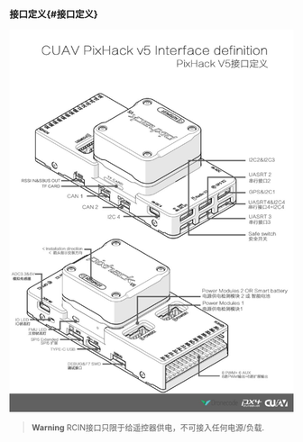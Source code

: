 ### 接口定义{#接口定义}
![](/assets/pixhack-v5-Connectors.jpg)

> **Warning** RCIN接口只限于给遥控器供电，不可接入任何电源/负载.

